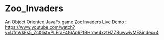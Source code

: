 # Zoo_Invaders
An Object Oriented JavaFx game Zoo Invaders
Live Demo : https://www.youtube.com/watch?v=UfmVkEs5_Zc&list=PLEraF4t6Ap6RfBHrme4xztHZZBuwwivME&index=4
